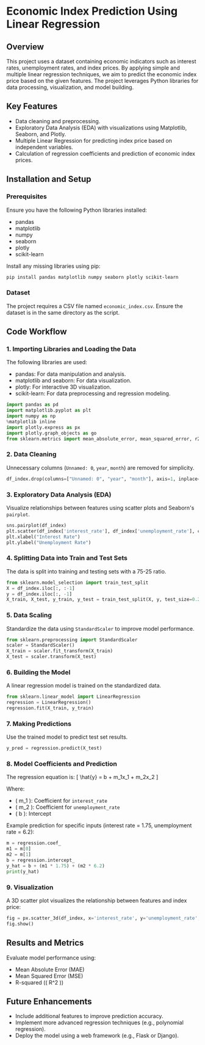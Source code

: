 # Economic Index Prediction Using Linear Regression

## Overview
This project uses a dataset containing economic indicators such as interest rates, unemployment rates, and index prices. By applying simple and multiple linear regression techniques, we aim to predict the economic index price based on the given features. The project leverages Python libraries for data processing, visualization, and model building.

## Key Features
- Data cleaning and preprocessing.
- Exploratory Data Analysis (EDA) with visualizations using Matplotlib, Seaborn, and Plotly.
- Multiple Linear Regression for predicting index price based on independent variables.
- Calculation of regression coefficients and prediction of economic index prices.

## Installation and Setup

### Prerequisites
Ensure you have the following Python libraries installed:
- pandas
- matplotlib
- numpy
- seaborn
- plotly
- scikit-learn

Install any missing libraries using pip:
```bash
pip install pandas matplotlib numpy seaborn plotly scikit-learn
```

### Dataset
The project requires a CSV file named `economic_index.csv`. Ensure the dataset is in the same directory as the script.

## Code Workflow

### 1. Importing Libraries and Loading the Data
The following libraries are used:
- pandas: For data manipulation and analysis.
- matplotlib and seaborn: For data visualization.
- plotly: For interactive 3D visualization.
- scikit-learn: For data preprocessing and regression modeling.

```python
import pandas as pd
import matplotlib.pyplot as plt
import numpy as np
%matplotlib inline
import plotly.express as px
import plotly.graph_objects as go
from sklearn.metrics import mean_absolute_error, mean_squared_error, r2_score
```

### 2. Data Cleaning
Unnecessary columns (`Unnamed: 0`, `year`, `month`) are removed for simplicity.
```python
df_index.drop(columns=["Unnamed: 0", "year", "month"], axis=1, inplace=True)
```

### 3. Exploratory Data Analysis (EDA)
Visualize relationships between features using scatter plots and Seaborn's `pairplot`.
```python
sns.pairplot(df_index)
plt.scatter(df_index['interest_rate'], df_index['unemployment_rate'], color='r')
plt.xlabel("Interest Rate")
plt.ylabel("Unemployment Rate")
```

### 4. Splitting Data into Train and Test Sets
The data is split into training and testing sets with a 75-25 ratio.
```python
from sklearn.model_selection import train_test_split
X = df_index.iloc[:, :-1]
y = df_index.iloc[:, -1]
X_train, X_test, y_train, y_test = train_test_split(X, y, test_size=0.25, random_state=42)
```

### 5. Data Scaling
Standardize the data using `StandardScaler` to improve model performance.
```python
from sklearn.preprocessing import StandardScaler
scaler = StandardScaler()
X_train = scaler.fit_transform(X_train)
X_test = scaler.transform(X_test)
```

### 6. Building the Model
A linear regression model is trained on the standardized data.
```python
from sklearn.linear_model import LinearRegression
regression = LinearRegression()
regression.fit(X_train, y_train)
```

### 7. Making Predictions
Use the trained model to predict test set results.
```python
y_pred = regression.predict(X_test)
```

### 8. Model Coefficients and Prediction
The regression equation is:
\[ \hat{y} = b + m_1x_1 + m_2x_2 \]

Where:
- \( m_1 \): Coefficient for `interest_rate`
- \( m_2 \): Coefficient for `unemployment_rate`
- \( b \): Intercept

Example prediction for specific inputs (interest rate = 1.75, unemployment rate = 6.2):
```python
m = regression.coef_
m1 = m[0]
m2 = m[1]
b = regression.intercept_
y_hat = b + (m1 * 1.75) + (m2 * 6.2)
print(y_hat)
```

### 9. Visualization
A 3D scatter plot visualizes the relationship between features and index price:
```python
fig = px.scatter_3d(df_index, x='interest_rate', y='unemployment_rate', z='index_price')
fig.show()
```

## Results and Metrics
Evaluate model performance using:
- Mean Absolute Error (MAE)
- Mean Squared Error (MSE)
- R-squared (\( R^2 \))



## Future Enhancements
- Include additional features to improve prediction accuracy.
- Implement more advanced regression techniques (e.g., polynomial regression).
- Deploy the model using a web framework (e.g., Flask or Django).

